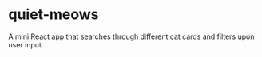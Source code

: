 # quiet-meows
A mini React app that searches through different cat cards and filters upon user input
